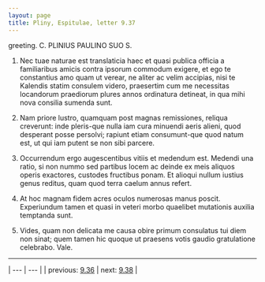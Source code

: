 ```yaml
---
layout: page
title: Pliny, Espitulae, letter 9.37
---
```


greeting. C. PLINIUS PAULINO SUO S.



1. Nec tuae naturae est translaticia haec et quasi publica officia a familiaribus amicis contra ipsorum commodum exigere, et ego te constantius amo quam ut verear, ne aliter ac velim accipias, nisi te Kalendis statim consulem videro, praesertim cum me necessitas locandorum praediorum plures annos ordinatura detineat, in qua mihi nova consilia sumenda sunt.



2. Nam priore lustro, quamquam post magnas remissiones, reliqua creverunt: inde pleris-que nulla iam cura minuendi aeris alieni, quod desperant posse persolvi; rapiunt etiam consumunt-que quod natum est, ut qui iam putent se non sibi parcere.



3. Occurrendum ergo augescentibus vitiis et medendum est. Medendi una ratio, si non nummo sed partibus locem ac deinde ex meis aliquos operis exactores, custodes fructibus ponam. Et alioqui nullum iustius genus reditus, quam quod terra caelum annus refert.



4. At hoc magnam fidem acres oculos numerosas manus poscit. Experiundum tamen et quasi in veteri morbo quaelibet mutationis auxilia temptanda sunt.



5. Vides, quam non delicata me causa obire primum consulatus tui diem non sinat; quem tamen hic quoque ut praesens votis gaudio gratulatione celebrabo. Vale.



---

| --- | --- |
| previous: [9.36](../9.36/) | next: [9.38](../9.38/) |